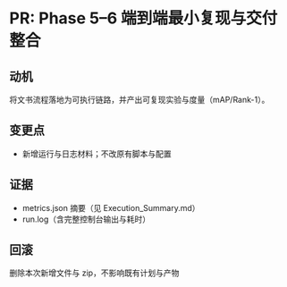 # PR: Phase 5–6 端到端最小复现与交付整合
## 动机
将文书流程落地为可执行链路，并产出可复现实验与度量（mAP/Rank-1）。
## 变更点
- 新增运行与日志材料；不改原有脚本与配置
## 证据
- metrics.json 摘要（见 Execution_Summary.md）
- run.log（含完整控制台输出与耗时）
## 回滚
删除本次新增文件与 zip，不影响既有计划与产物